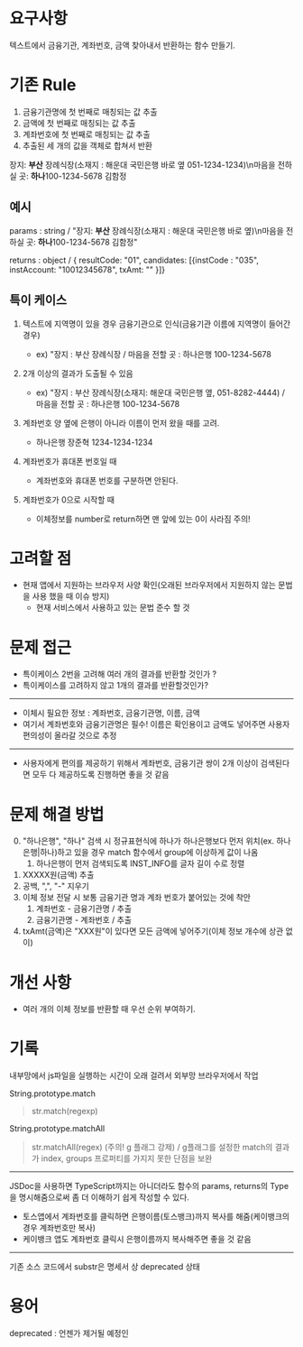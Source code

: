 # 요구사항
텍스트에서 금융기관, 계좌번호, 금액 찾아내서 반환하는 함수 만들기.

# 기존 Rule
1. 금융기관명에 첫 번째로 매칭되는 값 추출
2. 금액에 첫 번째로 매칭되는 값 추출
3. 계좌번호에 첫 번째로 매칭되는 값 추출
4. 추출된 세 개의 값을 객체로 합쳐서 반환

장지: <strong>부산</strong> 장례식장(소재지 : 해운대 국민은행 바로 옆 051-1234-1234)\n마음을 전하실 곳: <strong>하나</strong>100-1234-5678 김함정

## 예시
params : string / "장지: <strong>부산</strong> 장례식장(소재지 : 해운대 국민은행 바로 옆)\n마음을 전하실 곳: <strong>하나</strong>100-1234-5678 김함정"

returns : object / { resultCode: "01", candidates: [{instCode : "035", instAccount: "10012345678", txAmt: "" }]}

## 특이 케이스

1. 텍스트에 지역명이 있을 경우 금융기관으로 인식(금융기관 이름에 지역명이 들어간 경우) 
    - ex) "장지 : 부산 장례식장 / 마음을 전할 곳 : 하나은행 100-1234-5678

2. 2개 이상의 결과가 도출될 수 있음
    - ex) "장지 : 부산 장례식장(소재지: 해운대 국민은행 옆, 051-8282-4444) / 마음을 전할 곳 : 하나은행 100-1234-5678

3. 계좌번호 양 옆에 은행이 아니라 이름이 먼저 왔을 때를 고려.
    - 하나은행 장준혁 1234-1234-1234

4. 계좌번호가 휴대폰 번호일 때
    - 계좌번호와 휴대폰 번호를 구분하면 안된다.

5. 계좌번호가 0으로 시작할 때
    - 이체정보를 number로 return하면 맨 앞에 있는 0이 사라짐 주의!

# 고려할 점
- 현재 앱에서 지원하는 브라우저 사양 확인(오래된 브라우저에서 지원하지 않는 문법을 사용 했을 때 이슈 방지)
  - 현재 서비스에서 사용하고 있는 문법 준수 할 것

# 문제 접근
- 특이케이스 2번을 고려해 여러 개의 결과를 반환할 것인가 ?
- 특이케이스를 고려하지 않고 1개의 결과를 반환할것인가?
---
- 이체시 필요한 정보 : 계좌번호, 금융기관명, 이름, 금액
- 여기서 계좌번호와 금융기관명은 필수! 이름은 확인용이고 금액도 넣어주면 사용자 편의성이 올라갈 것으로 추정
---
- 사용자에게 편의를 제공하기 위해서 계좌번호, 금융기관 쌍이 2개 이상이 검색된다면 모두 다 제공하도록 진행하면 좋을 것 같음

# 문제 해결 방법
0. "하나은행", "하나" 검색 시 정규표현식에 하나가 하나은행보다 먼저 위치(ex. 하나은행|하나)하고 있을 경우 match 함수에서 group에 이상하게 값이 나옴
    1. 하나은행이 먼저 검색되도록 INST_INFO를 글자 길이 수로 정렬
1. XXXXX원(금액) 추출
2. 공백, ",", "-" 지우기
3. 이체 정보 전달 시 보통 금융기관 명과 계좌 번호가 붙어있는 것에 착안
    1. 계좌번호 - 금융기관명 / 추출
    2. 금융기관명 - 계좌번호 / 추출
4. txAmt(금액)은 "XXX원"이 있다면 모든 금액에 넣어주기(이체 정보 개수에 상관 없이)

# 개선 사항
- 여러 개의 이체 정보를 반환할 때 우선 순위 부여하기.

# 기록
내부망에서 js파일을 실행하는 시간이 오래 걸려서 외부망 브라우저에서 작업

String.prototype.match
> str.match(regexp)

String.prototype.matchAll
> str.matchAll(regex) (주의! g 플래그 강제) / g플래그를 설정한 match의 결과가 index, groups 프로퍼티를 가지지 못한 단점을 보완

---

JSDoc을 사용하면 TypeScript까지는 아니더라도 함수의 params, returns의 Type을 명시해줌으로써 좀 더 이해하기 쉽게 작성할 수 있다.

- 토스앱에서 계좌번호를 클릭하면 은행이름(토스뱅크)까지 복사를 해줌(케이뱅크의 경우 계좌번호만 복사) 
- 케이뱅크 앱도 계좌번호 클릭시 은행이름까지 복사해주면 좋을 것 같음


---
기존 소스 코드에서 substr은 명세서 상 deprecated 상태


# 용어
deprecated : 언젠가 제거될 예정인
